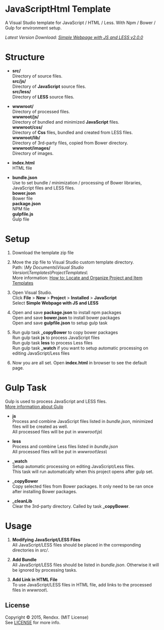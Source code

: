 # JavaScriptHtml Template
A Visual Studio template for JavaScript / HTML / Less. With Npm / Bower / Gulp for environment setup.

*Latest Version Download: [Simple Webpage with JS and LESS v2.0.0][Latest]*

# Structure
- **src/**   
  Directory of source files.  
  **src/js/**   
  Directory of **JavaScript** source files.  
  **src/less/**   
  Directory of **LESS** source files.  

- **wwwroot/**   
  Directory of processed files.  
  **wwwroot/js/**   
  Directory of bundled and minimized **JavaScript** files.  
  **wwwroot/css/**   
  Directory of **Css** files, bundled and created from LESS files.   
  **wwwroot/lib/**   
  Directory of 3rd-party files, copied from Bower directory.  
  **wwwroot/images/**   
  Directory of images.  

- **index.html**  
  HTML file

- **bundle.json**  
  Use to set bundle / minimization / processing of Bower libraries, JavaScript files and LESS files.  
  **bower.json**  
  Bower file  
  **package.json**  
  NPM file  
  **gulpfile.js**  
  Gulp file  
  
# Setup
1. Download the template zip file

2. Move the zip file to Visual Studio custom template directory.  
    Path: *\\My Documents\\Visual Studio Version\\Templates\\ProjectTemplates\\*  
    More information: [How to: Locate and Organize Project and Item Templates][Templates Directory] 

3. Open Visual Studio.  
    Click **File** > **New** > **Project** > **Installed** > **JavaScript**  
    Select **Simple Webpage with JS and LESS**

4. Open and save **package.json** to install npm packages  
    Open and save **bower.json** to install bower packages  
    Open and save **gulpfile.json** to setup gulp task

5. Run gulp task **_copyBower** to copy bower packages  
    Run gulp task **js** to process JavaScript files  
    Run gulp task **less** to process Less files  
    Run gulp task **_watch** if you want to setup automatic processing on editing JavaScript/Less files  

6. Now you are all set. Open **index.html** in browser to see the default page.

# Gulp Task
Gulp is used to process JavaScript and LESS files.  
[More information about Gulp][Gulp]

- **js**  
  Process and combine JavaScript files listed in *bundle.json*, minimized files will be created as well.  
  All processed files will be put in *wwwroot\\js\\*

- **less**  
  Process and combine Less files listed in *bundle.json*  
  All processed files will be put in *wwwroot\\less\\*

- **\_watch**  
  Setup automatic processing on editing JavaScript/Less files.  
  This task will run automatically when this project opens after gulp set.

- **\_copyBower**  
  Copy selected files from Bower packages. It only need to be ran once after installing Bower packages.

- **\_cleanLib**  
  Clear the 3rd-party directory. Called by task **\_copyBower**.

# Usage
1. **Modifying JavaScript/LESS Files**  
    All JavaScript/LESS files should be placed in the corresponding directories in *src/*.

2. **Add Bundle**  
    All JavaScript/LESS files should be listed in *bundle.json*. Otherwise it will be ignored by processing tasks.

3. **Add Link in HTML File**  
    To use JavaScript/LESS files in HTML file, add links to the processed files in *wwwroot\\*.


## License 
Copyright &copy; 2015, Rendxx. (MIT License)  
See [LICENSE][] for more info.

[Templates Directory]: https://msdn.microsoft.com/en-us/library/y3kkate1.aspx "How to: Locate and Organize Project and Item Templates"
[Gulp]: https://github.com/gulpjs/gulp/blob/master/docs/getting-started.md "Gulp Doc"
[Latest]: https://github.com/Rendxx/JavaScriptHtmlTemplate/releases/tag/2.0.0 "Download Page"
[LICENSE]: https://github.com/Rendxx/JavaScriptHtmlTemplate/blob/master/LICENSE